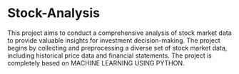 # Stock-Analysis
This project aims to conduct a comprehensive analysis of stock market data to provide valuable insights for investment decision-making. The project begins by collecting and preprocessing a diverse set of stock market data, including historical price data and financial statements. The project is completely based on MACHINE LEARNING USING PYTHON.
